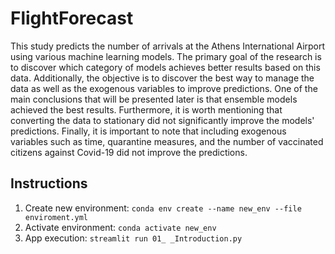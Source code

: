 # FlightForecast
 
This study predicts the number of arrivals at the Athens International Airport using various machine learning models. The primary goal of the research is to discover which category of models achieves better results based on this data. Additionally, the objective is to discover the best way to manage the data as well as the exogenous variables to improve predictions. One of the main conclusions that will be presented later is that ensemble models achieved the best results. Furthermore, it is worth mentioning that converting the data to stationary did not significantly improve the models' predictions. Finally, it is important to note that including exogenous variables such as time, quarantine measures, and the number of vaccinated citizens against Covid-19 did not improve the predictions.

## Instructions
1. Create new environment: ``conda env create --name new_env --file enviroment.yml``
1. Activate environment: ``conda activate new_env``
1. App execution: ``streamlit run 01_ _Introduction.py``
